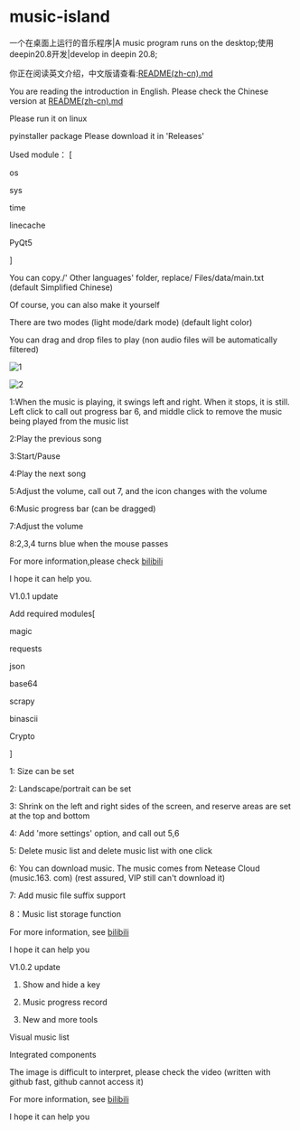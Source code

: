 # music-island
一个在桌面上运行的音乐程序|A music program runs on the desktop;使用deepin20.8开发|develop in deepin 20.8;

你正在阅读英文介绍，中文版请查看:[README(zh-cn).md](README(zh-cn).md)

You are reading the introduction in English. Please check the Chinese version at [README(zh-cn).md](README(zh-cn).md)

Please run it on linux

pyinstaller package Please download it in 'Releases'

Used module： [

os

sys

time

linecache

PyQt5

]

You can copy./' Other languages' folder, replace/ Files/data/main.txt (default Simplified Chinese)

Of course, you can also make it yourself

There are two modes (light mode/dark mode) (default light color)

You can drag and drop files to play (non audio files will be automatically filtered)

![1](https://usercontent.githubfast.com/user-images/100999485/214250353-f373c04b-d1f2-4762-a9cd-982b242b2511.png)

![2](https://usercontent.githubfast.com/user-images/100999485/214250445-dcb5d0ba-2b36-4082-a342-24855002a9aa.png)

1:When the music is playing, it swings left and right. When it stops, it is still. Left click to call out progress bar 6, and middle click to remove the music being played from the music list

2:Play the previous song

3:Start/Pause

4:Play the next song

5:Adjust the volume, call out 7, and the icon changes with the volume

6:Music progress bar (can be dragged)

7:Adjust the volume

8:2,3,4 turns blue when the mouse passes

For more information,please check [bilibili](https://www.bilibili.com/video/bv1tY411D7R6)

I hope it can help you.


V1.0.1 update

Add required modules[

magic

requests

json

base64

scrapy

binascii

Crypto

]

1: Size can be set

2: Landscape/portrait can be set

3: Shrink on the left and right sides of the screen, and reserve areas are set at the top and bottom

4: Add 'more settings' option, and call out 5,6

5: Delete music list and delete music list with one click

6: You can download music. The music comes from Netease Cloud (music.163. com) (rest assured, VIP still can't download it)

7: Add music file suffix support

8：Music list storage function

For more information, see [bilibili](https://www.bilibili.com/video/bv1eT411y7bK)

I hope it can help you

V1.0.2 update



1. Show and hide a key

2. Music progress record

3. New and more tools

Visual music list

Integrated components

The image is difficult to interpret, please check the video (written with github fast, github cannot access it)

For more information, see [bilibili](https://www.bilibili.com/video/bv1eT411y7bK)

I hope it can help you

